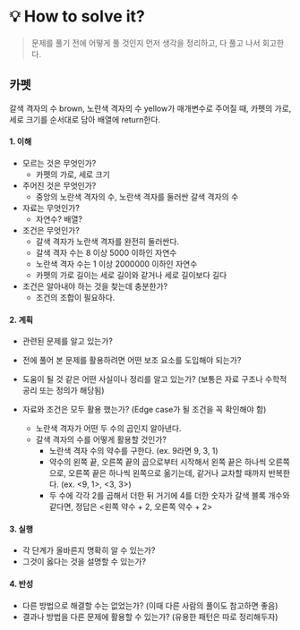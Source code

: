 
# 💡 How to solve it?
> 문제를 풀기 전에 어떻게 풀 것인지 먼저 생각을 정리하고, 다 풀고 나서 회고한다.

## 카펫
갈색 격자의 수 brown, 노란색 격자의 수 yellow가 매개변수로 주어질 때,
카펫의 가로, 세로 크기를 순서대로 담아 배열에 return한다.

#### 1. 이해
- 모르는 것은 무엇인가?
    - 카펫의 가로, 세로 크기
- 주어진 것은 무엇인가?
    - 중앙의 노란색 격자의 수, 노란색 격자를 둘러싼 갈색 격자의 수
- 자료는 무엇인가?
    - 자연수? 배열?
- 조건은 무엇인가?
    - 갈색 격자가 노란색 격자를 완전히 둘러싼다.
    - 갈색 격자 수는 8 이상 5000 이하인 자연수
    - 노란색 격자 수는 1 이상 2000000 이하인 자연수
    - 카펫의 가로 길이는 세로 길이와 같거나 세로 길이보다 길다
- 조건은 알아내야 하는 것을 찾는데 충분한가?
    - 조건의 조합이 필요하다. 

#### 2. 계획
- 관련된 문제를 알고 있는가?
- 전에 풀어 본 문제를 활용하려면 어떤 보조 요소를 도입해야 되는가?
- 도움이 될 것 같은 어떤 사실이나 정리를 알고 있는가? (보통은 자료 구조나 수학적 공리 또는 정의가 해당됨)
- 자료와 조건은 모두 활용 했는가? (Edge case가 될 조건을 꼭 확인해야 함)

  - 노란색 격자가 어떤 두 수의 곱인지 알아낸다.
  - 갈색 격자의 수를 어떻게 활용할 것인가?
    - 노란색 격자 수의 약수를 구한다. (ex. 9라면 9, 3, 1)
    - 약수의 왼쪽 끝, 오른쪽 끝의 곱으로부터 시작해서 왼쪽 끝은 하나씩 오른쪽으로, 오른쪽 끝은
      하나씩 왼쪽으로 옮기는데, 같거나 교차할 때까지 반복한다. (ex. <9, 1>, <3, 3>)
    - 두 수에 각각 2를 곱해서 더한 뒤 거기에 4를 더한 숫자가 갈색 블록 개수와 같다면,
      정답은 <왼쪽 약수 + 2, 오른쪽 약수 + 2>

#### 3. 실행
- 각 단계가 올바른지 명확히 알 수 있는가?
- 그것이 옳다는 것을 설명할 수 있는가?

#### 4. 반성
- 다른 방법으로 해결할 수는 없었는가? (이때 다른 사람의 풀이도 참고하면 좋음)
- 결과나 방법을 다른 문제에 활용할 수 있는가? (유용한 패턴은 따로 정리해두자)

